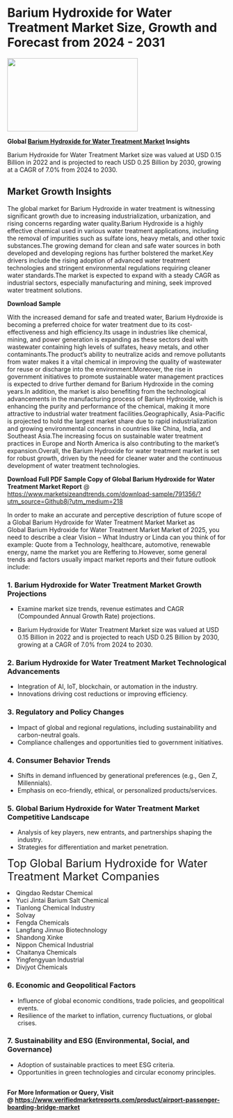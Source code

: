 <H1>Barium Hydroxide for Water Treatment Market Size, Growth and Forecast from 2024 - 2031</H1><img class="aligncenter size-medium wp-image-584254" src="https://thirdeyenews.in/wp-content/uploads/2024/09/Global-Market-Research-300x168.jpeg" alt="" width="300" height="168" /><p><strong>Global&nbsp;<a href="https://www.marketsizeandtrends.com/download-sample/791356/?utm_source=Github8j?utm_medium=218">Barium Hydroxide for Water Treatment Market</a> Insights</strong></p><p>Barium Hydroxide for Water Treatment Market size was valued at USD 0.15 Billion in 2022 and is projected to reach USD 0.25 Billion by 2030, growing at a CAGR of 7.0% from 2024 to 2030.</p><p><h2>Market Growth Insights</h2> <p>The global market for Barium Hydroxide in water treatment is witnessing significant growth due to increasing industrialization, urbanization, and rising concerns regarding water quality.Barium Hydroxide is a highly effective chemical used in various water treatment applications, including the removal of impurities such as sulfate ions, heavy metals, and other toxic substances.The growing demand for clean and safe water sources in both developed and developing regions has further bolstered the market.Key drivers include the rising adoption of advanced water treatment technologies and stringent environmental regulations requiring cleaner water standards.The market is expected to expand with a steady CAGR as industrial sectors, especially manufacturing and mining, seek improved water treatment solutions.</p> <p><strong>Download Sample</strong></p> <p>With the increased demand for safe and treated water, Barium Hydroxide is becoming a preferred choice for water treatment due to its cost-effectiveness and high efficiency.Its usage in industries like chemical, mining, and power generation is expanding as these sectors deal with wastewater containing high levels of sulfates, heavy metals, and other contaminants.The product’s ability to neutralize acids and remove pollutants from water makes it a vital chemical in improving the quality of wastewater for reuse or discharge into the environment.Moreover, the rise in government initiatives to promote sustainable water management practices is expected to drive further demand for Barium Hydroxide in the coming years.In addition, the market is also benefiting from the technological advancements in the manufacturing process of Barium Hydroxide, which is enhancing the purity and performance of the chemical, making it more attractive to industrial water treatment facilities.Geographically, Asia-Pacific is projected to hold the largest market share due to rapid industrialization and growing environmental concerns in countries like China, India, and Southeast Asia.The increasing focus on sustainable water treatment practices in Europe and North America is also contributing to the market’s expansion.Overall, the Barium Hydroxide for water treatment market is set for robust growth, driven by the need for cleaner water and the continuous development of water treatment technologies.</p> <p><span class=""><strong>Download Full PDF Sample Copy of Global Barium Hydroxide for Water Treatment Market Report</strong> @ <a href="https://www.marketsizeandtrends.com/download-sample/791356/?utm_source=Github8j?utm_medium=218" target="_blank">https://www.marketsizeandtrends.com/download-sample/791356/?utm_source=Github8j?utm_medium=218</a></span></p><p>In order to make an accurate and perceptive description of future scope of a Global&nbsp;Barium Hydroxide for Water Treatment Market Market as Global&nbsp;Barium Hydroxide for Water Treatment Market Market of 2025, you need to describe a clear Vision &ndash; What Industry or Linda can you think of for example: Quote from a Technology, healthcare, automotive, renewable energy, name the market you are Reffering to.However, some general trends and factors usually impact market reports and their future outlook include:</p><h3>1.&nbsp;<strong>Barium Hydroxide for Water Treatment Market Growth Projections</strong></h3><ul><li>Examine market size trends, revenue estimates and CAGR (Compounded Annual Growth Rate) projections.</li><li><p>Barium Hydroxide for Water Treatment Market size was valued at USD 0.15 Billion in 2022 and is projected to reach USD 0.25 Billion by 2030, growing at a CAGR of 7.0% from 2024 to 2030.</p></li></ul><h3>2.&nbsp;<strong>Barium Hydroxide for Water Treatment Market Technological Advancements</strong></h3><ul><li>Integration of AI, IoT, blockchain, or automation in the industry.</li><li>Innovations driving cost reductions or improving efficiency.</li></ul><h3>3.&nbsp;<strong>Regulatory and Policy Changes</strong></h3><ul><li>Impact of global and regional regulations, including sustainability and carbon-neutral goals.</li><li>Compliance challenges and opportunities tied to government initiatives.</li></ul><h3>4.&nbsp;<strong>Consumer Behavior Trends</strong></h3><ul><li>Shifts in demand influenced by generational preferences (e.g., Gen Z, Millennials).</li><li>Emphasis on eco-friendly, ethical, or personalized products/services.</li></ul><h3>5.&nbsp;<strong>Global Barium Hydroxide for Water Treatment Market Competitive Landscape</strong></h3><ul><li>Analysis of key players, new entrants, and partnerships shaping the industry.</li><li>Strategies for differentiation and market penetration.</li></ul><p data-pm-slice="1 1 []"><span style="color: inherit; font-family: inherit; font-size: 25px;">Top Global Barium Hydroxide for Water Treatment Market Companies</span></p><div class="" data-test-id=""><p><li>Qingdao Redstar Chemical</li><li> Yuci Jintai Barium Salt Chemical</li><li> Tianlong Chemical Industry</li><li> Solvay</li><li> Fengda Chemicals</li><li> Langfang Jinnuo Biotechnology</li><li> Shandong Xinke</li><li> Nippon Chemical Industrial</li><li> Chaitanya Chemicals</li><li> Yingfengyuan Industrial</li><li> Divjyot Chemicals</li></p></div><h3>6.&nbsp;<strong>Economic and Geopolitical Factors</strong></h3><ul><li>Influence of global economic conditions, trade policies, and geopolitical events.</li><li>Resilience of the market to inflation, currency fluctuations, or global crises.</li></ul><h3>7.&nbsp;<strong>Sustainability and ESG (Environmental, Social, and Governance)</strong></h3><ul><li>Adoption of sustainable practices to meet ESG criteria.</li><li>Opportunities in green technologies and circular economy principles.</li></ul><h2><strong style="font-size: 14px;">For More Information or Query, Visit @&nbsp;</strong><a style="background-color: #ffffff; font-size: 14px;" href="https://www.marketsizeandtrends.com/report/barium-hydroxide-for-water-treatment-market/" target="_blank">https://www.verifiedmarketreports.com/product/airport-passenger-boarding-bridge-market</a></h2>